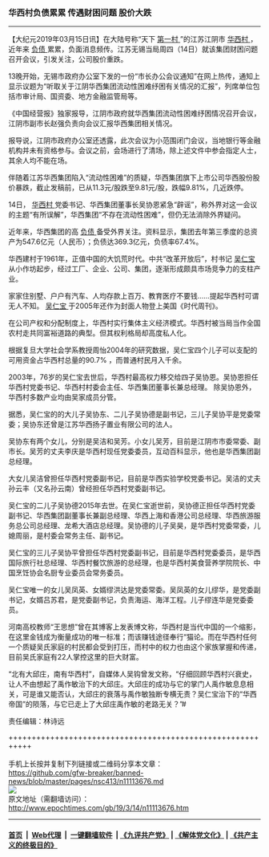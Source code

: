 ### 华西村负债累累 传遇财困问题 股价大跌
------------------------

<p>
 【大纪元2019年03月15日讯】在大陆号称“天下
 <a href="http://www.epochtimes.com/gb/tag/%E7%AC%AC%E4%B8%80%E6%9D%91.html">
  第一村
 </a>
 ”的江苏江阴市
 <a href="http://www.epochtimes.com/gb/tag/%E5%8D%8E%E8%A5%BF%E6%9D%91.html">
  华西村
 </a>
 ，近年来
 <a href="http://www.epochtimes.com/gb/tag/%E8%B4%9F%E5%80%BA.html">
  负债
 </a>
 累累，负面消息频传。江苏无锡当局周四（14日）就该集团财困问题召开会议，引发关注，公司股价重跌。
</p>
<p>
 13晚开始，无锡市政府办公室下发的一份“市长办公会议通知”在网上热传，通知上显示议题为“听取关于江阴华西集团流动性困难纾困有关情况的汇报”，列席单位包括市审计局、国资委、地方金融监管局等。
</p>
<p>
 《中国经营报》独家报导，江阴市政府就华西集团流动性困难纾困情况召开会议，江阴市副市长赵强负责向会议汇报华西集团相关情况。
</p>
<p>
 报导说，江阴市政府办公室还透露，此次会议为小范围闭门会议，当地银行等金融机构并未有资格参与。会议之前，会场进行了清场，除上述文件中参会指定人士，其余人均不能在场。
</p>
<p>
 伴随着江苏华西集团陷入“流动性困难”的质疑，华西集团旗下上市公司华西股份股价暴跌，截止发稿前，已从11.3元/股跌至9.81元/股，跌幅9.81%，几近跌停。
</p>
<p>
 14日，
 <a href="http://www.epochtimes.com/gb/tag/%E5%8D%8E%E8%A5%BF%E6%9D%91.html">
  华西村
 </a>
 党委书记、华西集团董事长吴协恩紧急“辟谣”，称外界对这一会议的主题“有所误解”，华西集团“不存在流动性困难”，但仍无法消除外界疑问。
 <span class="Apple-converted-space">
 </span>
</p>
<p>
 近年来，华西集团的高
 <a href="http://www.epochtimes.com/gb/tag/%E8%B4%9F%E5%80%BA.html">
  负债
 </a>
 备受外界关注。资料显示，集团去年第三季度的总资产为547.6亿元（人民币）；负债达369.3亿元，负债率67.4%。
 <span class="Apple-converted-space">
 </span>
</p>
<p>
 华西建村于1961年，正值中国的大饥荒时代。中共“改革开放后”，村书记
 <a href="http://www.epochtimes.com/gb/tag/%E5%90%B4%E4%BB%81%E5%AE%9D.html">
  吴仁宝
 </a>
 从小作坊起步，经过工厂、企业、公司、集团，逐渐形成颇具市场竞争力的支柱产业。
 <span class="Apple-converted-space">
 </span>
</p>
<p>
 家家住别墅、户户有汽车、人均存款上百万、教育医疗不要钱……提起华西村可谓无人不知。
 <a href="http://www.epochtimes.com/gb/tag/%E5%90%B4%E4%BB%81%E5%AE%9D.html">
  吴仁宝
 </a>
 于2005年还作为封面人物登上美国《时代周刊》。
</p>
<p>
 在公司产权和分配制度上，华西村实行集体主义经济模式。华西村被当局当作全国农村走共同富裕道路的典型。但其权利格局却高度私人化。
</p>
<p>
 根据复旦大学社会学系教授周怡2004年的研究数据，吴仁宝四个儿子可以支配的可用资金占华西村总量的90.7% ，而普通村民月入千余。
 <span class="Apple-converted-space">
 </span>
</p>
<p>
 2003年，76岁的吴仁宝去世后，华西村最高权力移交给四子吴协恩。吴协恩担任华西村党委书记、华西村村委会主任、华西集团董事长兼总经理。 除吴协恩外，华西村多数产业均由吴家成员分管。
 <span class="Apple-converted-space">
 </span>
</p>
<p>
 据悉，吴仁宝的的大儿子吴协东、二儿子吴协德是副书记，三儿子吴协平是党委常委；吴协东还曾是江苏华西扬子置业有限公司的法人。
</p>
<p>
 吴协东有两个女儿，分别是吴洁和吴芳。小女儿吴芳，目前是江阴市市委常委、副市长。吴芳的丈夫李庆是华西村现任党委委员，互动百科显示，他也是华西集团副总经理。
</p>
<p>
 大女儿吴洁曾担任华西村党委副书记，目前是华西实验学校党委书记。吴洁的丈夫孙云丰（又名孙云南）曾经担任华西村党委副书记。
</p>
<p>
 吴仁宝的二儿子吴协德2015年去世。在吴仁宝逝世前，吴协德正担任华西村党委副书记、华西集团副董事长兼副总经理、华西上海和香港公司总经理、华西旅游服务总公司总经理、龙希大酒店总经理。吴协德的儿子吴昊，是华西村党委常委，儿媳周丽，是村委会常务主任、副书记。
</p>
<p>
 吴仁宝的三儿子吴协平曾担任华西村党委副书记，目前是华西村党委委员，是华西国际旅行社总经理、华西村餐饮旅游的总经理，也是华西村美食营养学院院长、中国烹饪协会名厨专业委员会常务委员。
</p>
<p>
 吴仁宝唯一的女儿吴凤英、女婿缪洪达是党委常委。吴凤英的女儿缪华，是党委副书记，女婿吕苏君，是党委副书记，负责海运、海洋工程。儿子缪连华是党委委员。
</p>
<p>
 河南高校教师“王思想”曾在其博客上发表博文称，华西村是当代中国的一个缩影，在这里金钱成为衡量成功的唯一标准；而该赚钱途径奉行“猫论。而在华西村任何一个质疑吴氏家庭的村民都会受到打压，而村中的权力也由这个家族掌握和传递，目前吴氏家庭有22人掌控这里的巨大财富。
</p>
<p>
 “北有大邱庄，南有华西村”，自媒体人吴钩曾发文称，“仔细回顾华西村兴衰史，让人不由想起了禹作敏治下的大邱庄。大邱庄的成功与它的掌门人禹作敏息息相关，可是谁又能否认，大邱庄的衰落与禹作敏独断专横无责？吴仁宝治下的“华西帝国”的陨落，与它已走上了大邱庄禹作敏的老路无关？”#
</p>
<p>
 责任编辑：林诗远
</p>

+++++++++++++++++++++++++++++++++++++++++++++++++++++++++++<br/><br/>
手机上长按并复制下列链接或二维码分享本文章：<br/>
https://github.com/gfw-breaker/banned-news/blob/master/pages/nsc413/n11113676.md <br/>
<a href='https://github.com/gfw-breaker/banned-news/blob/master/pages/nsc413/n11113676.md'><img src='https://github.com/gfw-breaker/banned-news/blob/master/pages/nsc413/n11113676.md.png'/></a> <br/>
原文地址（需翻墙访问）：http://www.epochtimes.com/gb/19/3/14/n11113676.htm


------------------------
#### [首页](https://github.com/gfw-breaker/banned-news/blob/master/README.md) &nbsp;|&nbsp; [Web代理](https://github.com/labour-camp/helloworld) &nbsp;|&nbsp; [一键翻墙软件](https://github.com/gfw-breaker/nogfw/blob/master/README.md) &nbsp;| [《九评共产党》](https://github.com/gfw-breaker/9ping.md/blob/master/README.md#九评之一评共产党是什么) | [《解体党文化》](https://github.com/gfw-breaker/jtdwh.md/blob/master/README.md) | [《共产主义的终极目的》](https://github.com/gfw-breaker/gczydzjmd.md/blob/master/README.md)

